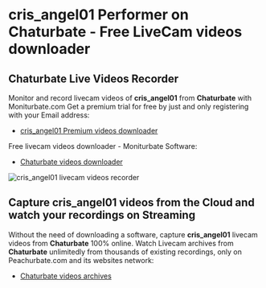 # cris_angel01 Performer on Chaturbate - Free LiveCam videos downloader

## Chaturbate Live Videos Recorder

Monitor and record livecam videos of **cris_angel01** from **Chaturbate** with Moniturbate.com
Get a premium trial for free by just and only registering with your Email address:
* [cris_angel01 Premium videos downloader](https://moniturbate.com/request-demo-licence-key.html)

Free livecam videos downloader - Moniturbate Software:
* [Chaturbate videos downloader](https://moniturbate.com/moniturbate-download-software.html)

![cris_angel01 livecam videos recorder](https://peachurnet.com/templates/moniturbate-software.png)


## Capture cris_angel01 videos from the Cloud and watch your recordings on Streaming

Without the need of downloading a software, capture **cris_angel01** livecam videos from **Chaturbate** 100% online.
Watch Livecam archives from **Chaturbate** unlimitedly from thousands of existing recordings, only on Peachurbate.com and its websites network:
* [Chaturbate videos archives](https://peachurnet.com/)
